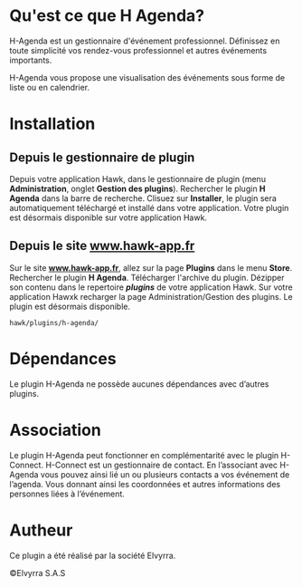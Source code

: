# Qu'est ce que H Agenda?

H-Agenda est un gestionnaire d'événement professionnel. Définissez en toute simplicité vos rendez-vous professionnel et autres événements importants.

H-Agenda vous propose une visualisation des événements sous forme de liste ou en calendrier.

# Installation

## Depuis le gestionnaire de plugin

Depuis votre application Hawk, dans le gestionnaire de plugin (menu <b>Administration</b>, onglet <b>Gestion des plugins</b>). Rechercher le plugin <b>H Agenda</b> dans la barre de recherche. Clisuez sur <b>Installer</b>, le plugin sera automatiquement téléchargé et installé dans votre application. Votre plugin est désormais disponible sur votre application Hawk.

## Depuis le site www.hawk-app.fr
	
Sur le site <b><a href="http://www.hawk-app.fr" target="_blank">www.hawk-app.fr</a></b>, allez sur la page <b>Plugins</b> dans le menu <b>Store</b>. Rechercher le plugin <b>H Agenda</b>. Télécharger l'archive du plugin. Dézipper son contenu dans le repertoire <b><i>plugins</i></b> de votre application Hawk. Sur votre application Hawxk recharger la page Administration/Gestion des plugins. Le plugin est désormais disponible.

	hawk/plugins/h-agenda/

# Dépendances

Le plugin H-Agenda ne possède aucunes dépendances avec d’autres plugins.

# Association

Le plugin H-Agenda peut fonctionner en complémentarité avec le plugin H-Connect. H-Connect est un gestionnaire de contact. En l’associant avec H-Agenda vous pouvez ainsi lié un ou plusieurs contacts a vos événement de l’agenda.  Vous donnant ainsi les coordonnées et autres informations des personnes liées à l’événement.

# Autheur

Ce plugin a été réalisé par la société Elvyrra.

©Elvyrra S.A.S
